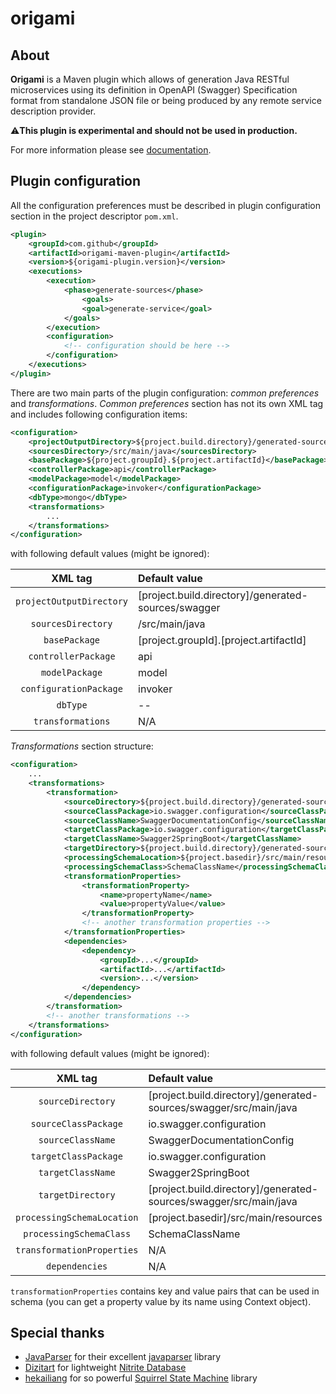 # origami

## About

**Origami** is a Maven plugin which allows of generation Java RESTful microservices using its definition in OpenAPI (Swagger) Specification format from standalone JSON file or being produced by any remote service description provider.
   
⚠️**This plugin is experimental and should not be used in production.**

For more information please see [documentation](https://nickyklaus.github.io/origami/).

## Plugin configuration

All the configuration preferences must be described in plugin configuration section in the project descriptor <code>pom.xml</code>.

```xml linenums="1"
<plugin>
    <groupId>com.github</groupId>
    <artifactId>origami-maven-plugin</artifactId>
    <version>${origami-plugin.version}</version>
    <executions>
        <execution>
            <phase>generate-sources</phase>
                <goals>
                <goal>generate-service</goal>
            </goals>
        </execution>
        <configuration>
            <!-- configuration should be here -->
        </configuration>
    </executions>
</plugin>
```

There are two main parts of the plugin configuration: *common preferences* and *transformations*.
*Common preferences* section has not its own XML tag and includes following configuration items:

```xml linenums="1"
<configuration>
    <projectOutputDirectory>${project.build.directory}/generated-sources/swagger</projectOutputDirectory>
    <sourcesDirectory>/src/main/java</sourcesDirectory>
    <basePackage>${project.groupId}.${project.artifactId}</basePackage>
    <controllerPackage>api</controllerPackage>
    <modelPackage>model</modelPackage>
    <configurationPackage>invoker</configurationPackage>
    <dbType>mongo</dbType>
    <transformations>
        ...
    </transformations>
</configuration>
```
with following default values (might be ignored):

| XML tag                    | Default value                                                      |
| :------------------------: | :----------------------------------------------------------------  |
| `projectOutputDirectory`   | [project.build.directory]/generated-sources/swagger               |
| `sourcesDirectory`         | /src/main/java                                                     |
| `basePackage`              | [project.groupId].[project.artifactId]                           |
| `controllerPackage`        | api                                                                |
| `modelPackage`             | model                                                              |
| `configurationPackage`     | invoker                                                            |
| `dbType`                   | --                                                                 |
| `transformations`          | N/A                                                                | 

*Transformations* section structure:

```xml linenums="1"
<configuration>
    ...
    <transformations>
        <transformation>
            <sourceDirectory>${project.build.directory}/generated-sources/swagger/src/main/java</sourceDirectory>
            <sourceClassPackage>io.swagger.configuration</sourceClassPackage>
            <sourceClassName>SwaggerDocumentationConfig</sourceClassName>
            <targetClassPackage>io.swagger.configuration</targetClassPackage>
            <targetClassName>Swagger2SpringBoot</targetClassName>
            <targetDirectory>${project.build.directory}/generated-sources/swagger/src/main/java</targetDirectory>
            <processingSchemaLocation>${project.basedir}/src/main/resources</processingSchemaLocation>
            <processingSchemaClass>SchemaClassName</processingSchemaClass>
            <transformationProperties>
                <transformationProperty>
                    <name>propertyName</name>
                    <value>propertyValue</value>
                </transformationProperty>
                <!-- another transformation properties -->
            </transformationProperties>
            <dependencies>
                <dependency>
                    <groupId>...</groupId>
                    <artifactId>...</artifactId>
                    <version>...</version>
                </dependency>
            </dependencies>
        </transformation>
        <!-- another transformations -->
    </transformations>
</configuration>
```
with following default values (might be ignored):

| XML tag                    | Default value                                                      |
| :------------------------: | :----------------------------------------------------------------  |
| `sourceDirectory`          | [project.build.directory]/generated-sources/swagger/src/main/java |
| `sourceClassPackage`       | io.swagger.configuration                                           |
| `sourceClassName`          | SwaggerDocumentationConfig                                         |
| `targetClassPackage`       | io.swagger.configuration                                           |
| `targetClassName`          | Swagger2SpringBoot                                                 |
| `targetDirectory`          | [project.build.directory]/generated-sources/swagger/src/main/java |
| `processingSchemaLocation` | [project.basedir]/src/main/resources                              |
| `processingSchemaClass`    | SchemaClassName                                                    |
| `transformationProperties` | N/A                                                                |
| `dependencies`             | N/A                                                                |

`transformationProperties` contains key and value pairs that can be used in schema (you can get a property value by its name using Context object).

## Special thanks

- [JavaParser](https://javaparser.org) for their excellent [javaparser](https://github.com/javaparser/javaparser) library
- [Dizitart](https://www.dizitart.org/) for lightweight [Nitrite Database](https://github.com/nitrite/nitrite-java)
- [hekailiang](https://github.com/hekailiang) for so powerful [Squirrel State Machine](http://hekailiang.github.io/squirrel) library 
